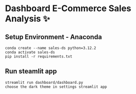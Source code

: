 # Dashboard E-Commerce Sales Analysis ✨

## Setup Environment - Anaconda

```
conda create --name sales-ds python=3.12.2
conda activate sales-ds
pip install -r requirements.txt
```

## Run steamlit app

```
streamlit run dashboard/dashboard.py
choose the dark theme in settings streamlit app
```
